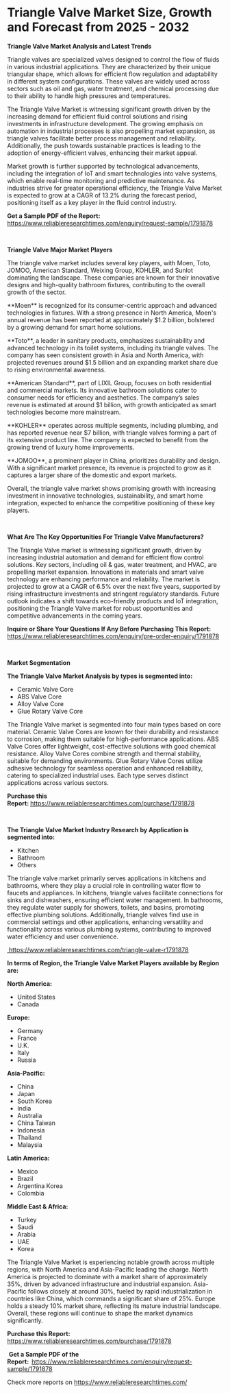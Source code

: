 <p><h1>Triangle Valve Market Size, Growth and Forecast from 2025 - 2032</h1></p><p><strong>Triangle Valve Market Analysis and Latest Trends</strong></p>
<p><p>Triangle valves are specialized valves designed to control the flow of fluids in various industrial applications. They are characterized by their unique triangular shape, which allows for efficient flow regulation and adaptability in different system configurations. These valves are widely used across sectors such as oil and gas, water treatment, and chemical processing due to their ability to handle high pressures and temperatures.</p><p>The Triangle Valve Market is witnessing significant growth driven by the increasing demand for efficient fluid control solutions and rising investments in infrastructure development. The growing emphasis on automation in industrial processes is also propelling market expansion, as triangle valves facilitate better process management and reliability. Additionally, the push towards sustainable practices is leading to the adoption of energy-efficient valves, enhancing their market appeal.</p><p>Market growth is further supported by technological advancements, including the integration of IoT and smart technologies into valve systems, which enable real-time monitoring and predictive maintenance. As industries strive for greater operational efficiency, the Triangle Valve Market is expected to grow at a CAGR of 13.2% during the forecast period, positioning itself as a key player in the fluid control industry.</p></p>
<p><strong>Get a Sample PDF of the Report:&nbsp;</strong> <a href="https://www.reliableresearchtimes.com/enquiry/request-sample/1791878?utm_campaign=3187&utm_medium=2&utm_source=Github&utm_content=ia&utm_term=05042025&utm_id=triangle-valve">https://www.reliableresearchtimes.com/enquiry/request-sample/1791878</a></p>
<p>&nbsp;</p>
<p><strong>Triangle Valve Major Market Players</strong></p>
<p><p>The triangle valve market includes several key players, with Moen, Toto, JOMOO, American Standard, Weixing Group, KOHLER, and Sunlot dominating the landscape. These companies are known for their innovative designs and high-quality bathroom fixtures, contributing to the overall growth of the sector.</p><p>**Moen** is recognized for its consumer-centric approach and advanced technologies in fixtures. With a strong presence in North America, Moen's annual revenue has been reported at approximately $1.2 billion, bolstered by a growing demand for smart home solutions.</p><p>**Toto**, a leader in sanitary products, emphasizes sustainability and advanced technology in its toilet systems, including its triangle valves. The company has seen consistent growth in Asia and North America, with projected revenues around $1.5 billion and an expanding market share due to rising environmental awareness.</p><p>**American Standard**, part of LIXIL Group, focuses on both residential and commercial markets. Its innovative bathroom solutions cater to consumer needs for efficiency and aesthetics. The company’s sales revenue is estimated at around $1 billion, with growth anticipated as smart technologies become more mainstream.</p><p>**KOHLER** operates across multiple segments, including plumbing, and has reported revenue near $7 billion, with triangle valves forming a part of its extensive product line. The company is expected to benefit from the growing trend of luxury home improvements.</p><p>**JOMOO**, a prominent player in China, prioritizes durability and design. With a significant market presence, its revenue is projected to grow as it captures a larger share of the domestic and export markets.</p><p>Overall, the triangle valve market shows promising growth with increasing investment in innovative technologies, sustainability, and smart home integration, expected to enhance the competitive positioning of these key players.</p></p>
<p>&nbsp;</p>
<p><strong>What Are The Key Opportunities For Triangle Valve Manufacturers?</strong></p>
<p><p>The Triangle Valve market is witnessing significant growth, driven by increasing industrial automation and demand for efficient flow control solutions. Key sectors, including oil & gas, water treatment, and HVAC, are propelling market expansion. Innovations in materials and smart valve technology are enhancing performance and reliability. The market is projected to grow at a CAGR of 6.5% over the next five years, supported by rising infrastructure investments and stringent regulatory standards. Future outlook indicates a shift towards eco-friendly products and IoT integration, positioning the Triangle Valve market for robust opportunities and competitive advancements in the coming years.</p></p>
<p><strong>Inquire or Share Your Questions If Any Before Purchasing This Report:</strong> <a href="https://www.reliableresearchtimes.com/enquiry/pre-order-enquiry/1791878?utm_campaign=3187&utm_medium=2&utm_source=Github&utm_content=ia&utm_term=05042025&utm_id=triangle-valve">https://www.reliableresearchtimes.com/enquiry/pre-order-enquiry/1791878</a></p>
<p>&nbsp;</p>
<p><strong>Market Segmentation</strong></p>
<p><strong>The Triangle Valve Market Analysis by types is segmented into:</strong></p>
<p><ul><li>Ceramic Valve Core</li><li>ABS Valve Core</li><li>Alloy Valve Core</li><li>Glue Rotary Valve Core</li></ul></p>
<p><p>The Triangle Valve market is segmented into four main types based on core material. Ceramic Valve Cores are known for their durability and resistance to corrosion, making them suitable for high-performance applications. ABS Valve Cores offer lightweight, cost-effective solutions with good chemical resistance. Alloy Valve Cores combine strength and thermal stability, suitable for demanding environments. Glue Rotary Valve Cores utilize adhesive technology for seamless operation and enhanced reliability, catering to specialized industrial uses. Each type serves distinct applications across various sectors.</p></p>
<p><strong>Purchase this Report:&nbsp;</strong><a href="https://www.reliableresearchtimes.com/purchase/1791878?utm_campaign=3187&utm_medium=2&utm_source=Github&utm_content=ia&utm_term=05042025&utm_id=triangle-valve">https://www.reliableresearchtimes.com/purchase/1791878</a></p>
<p>&nbsp;</p>
<p><strong>The Triangle Valve Market Industry Research by Application is segmented into:</strong></p>
<p><ul><li>Kitchen</li><li>Bathroom</li><li>Others</li></ul></p>
<p><p>The triangle valve market primarily serves applications in kitchens and bathrooms, where they play a crucial role in controlling water flow to faucets and appliances. In kitchens, triangle valves facilitate connections for sinks and dishwashers, ensuring efficient water management. In bathrooms, they regulate water supply for showers, toilets, and basins, promoting effective plumbing solutions. Additionally, triangle valves find use in commercial settings and other applications, enhancing versatility and functionality across various plumbing systems, contributing to improved water efficiency and user convenience.</p></p>
<p><a href="https://www.reliableresearchtimes.com/triangle-valve-r1791878?utm_campaign=3187&utm_medium=2&utm_source=Github&utm_content=ia&utm_term=05042025&utm_id=triangle-valve">&nbsp;https://www.reliableresearchtimes.com/triangle-valve-r1791878</a></p>
<p><strong>In terms of Region, the Triangle Valve Market Players available by Region are:</strong></p>
<p>
    <p> <strong> North America: </strong>
        <ul>
            <li>United States</li>
            <li>Canada</li>
        </ul>
        </p> 
    <p> <strong> Europe: </strong>
        <ul>
            <li>Germany</li>
            <li>France</li>
            <li>U.K.</li>
            <li>Italy</li>
            <li>Russia</li>
        </ul>
        </p> 
    <p> <strong> Asia-Pacific: </strong>
        <ul>
            <li>China</li>
            <li>Japan</li>
            <li>South Korea</li>
            <li>India</li>
            <li>Australia</li>
            <li>China Taiwan</li>
            <li>Indonesia</li>
            <li>Thailand</li>
            <li>Malaysia</li>
        </ul>
        </p> 
    <p> <strong> Latin America: </strong>
        <ul>
            <li>Mexico</li>
            <li>Brazil</li>
            <li>Argentina Korea</li>
            <li>Colombia</li>
        </ul>
        </p> 
    <p> <strong> Middle East & Africa: </strong>
        <ul>
            <li>Turkey</li>
            <li>Saudi</li>
            <li>Arabia</li>
            <li>UAE</li>
            <li>Korea</li>
        </ul>
    </p>
    </p>
<p><p>The Triangle Valve Market is experiencing notable growth across multiple regions, with North America and Asia-Pacific leading the charge. North America is projected to dominate with a market share of approximately 35%, driven by advanced infrastructure and industrial expansion. Asia-Pacific follows closely at around 30%, fueled by rapid industrialization in countries like China, which commands a significant share of 25%. Europe holds a steady 10% market share, reflecting its mature industrial landscape. Overall, these regions will continue to shape the market dynamics significantly.</p></p>
<p><strong>Purchase this Report: </strong><a href="https://www.reliableresearchtimes.com/purchase/1791878?utm_campaign=3187&utm_medium=2&utm_source=Github&utm_content=ia&utm_term=05042025&utm_id=triangle-valve">https://www.reliableresearchtimes.com/purchase/1791878</a></p>
<p>&nbsp;<strong>Get a Sample PDF of the Report:&nbsp;&nbsp;</strong><a href="https://www.reliableresearchtimes.com/enquiry/request-sample/1791878?utm_campaign=3187&utm_medium=2&utm_source=Github&utm_content=ia&utm_term=05042025&utm_id=triangle-valve">https://www.reliableresearchtimes.com/enquiry/request-sample/1791878</a></p>
<p><strong></strong></p>
<p>Check more reports on <a href="https://www.reliableresearchtimes.com/?utm_campaign=3187&utm_medium=2&utm_source=Github&utm_content=ia&utm_term=05042025&utm_id=triangle-valve">https://www.reliableresearchtimes.com/</a></p>